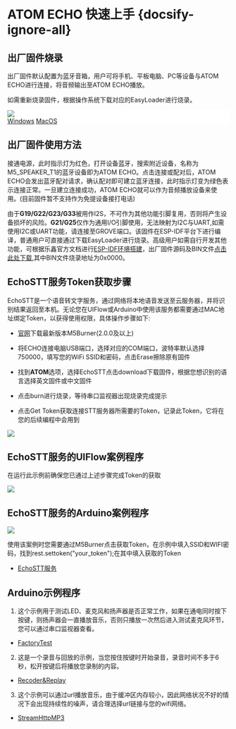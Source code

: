 # ATOM ECHO 快速上手 {docsify-ignore-all}

## 出厂固件烧录

出厂固件默认配置为蓝牙音箱，用户可将手机、平板电脑、PC等设备与ATOM ECHO进行连接，将音频输出至ATOM ECHO播放。

如需重新烧录固件，根据操作系统下载对应的EasyLoader进行烧录。

<div class="easyloader-box">
    <div style="background-color:white;">
        <div><img src="https://m5stack.oss-cn-shenzhen.aliyuncs.com/image/easyloader_intro.webp"></div>
        <div class="easyloader-btn">
            <a href="https://m5stack.oss-cn-shenzhen.aliyuncs.com/EasyLoader/Windows/ATOM_BASE/EasyLoader_ECHO_Bluetooth_Speaker.exe">Windows</a>
            <a href="https://m5stack.oss-cn-shenzhen.aliyuncs.com/EasyLoader/MacOS/ATOM_BASE/EasyLoader_ECHO_Bluetooth_Speaker.dmg">MacOS</a>
            <!-- <a>Linux</a>
            <a>MacOS</a> -->
        </div>
    </div>
</div>

## 出厂固件使用方法

接通电源，此时指示灯为红色，打开设备蓝牙，搜索附近设备，名称为M5_SPEAKER_T1的蓝牙设备即为ATOM ECHO。点击连接或配对后，ATOM ECHO会发出蓝牙配对请求，确认配对即可建立蓝牙连接，此时指示灯变为绿色表示连接正常。一旦建立连接成功，ATOM ECHO就可以作为音频播放设备来使用。(目前固件暂不支持作为免提设备接打电话)

由于**G19/G22/G23/G33**被用作I2S，不可作为其他功能引脚复用，否则将产生设备损坏的风险。**G21/G25**仅作为通用I/O引脚使用，无法映射为I2C与UART,如需使用I2C或UART功能，请连接至GROVE端口。该固件在ESP-IDF平台下进行编译，普通用户可直接通过下载EasyLoader进行烧录。高级用户如需自行开发其他功能，可根据乐鑫官方文档进行[ESP-IDF环境搭建](https://docs.espressif.com/projects/esp-idf/zh_CN/latest/esp32/get-started/index.html#id2)，出厂固件源码及BIN文件[点击此处下载](https://github.com/m5stack/M5-ProductExampleCodes/tree/master/Core/Atom/AtomEcho/Factory_BT_SPEAKER_Firmware),其中BIN文件烧录地址为0x0000。

## EchoSTT服务Token获取步骤

EchoSTT是一个语音转文字服务，通过网络将本地语音发送至云服务器，并将识别结果返回至本机。无论您在UIFlow或Arduino中使用该服务都需要通过MAC地址绑定Token，以获得使用权限，具体操作步骤如下:

- [官网](https://m5stack.com/pages/download)下载最新版本M5Burner(2.0.0及以上)

- 将ECHO连接电脑USB端口，选择对应的COM端口，波特率默认选择750000，填写您的WiFi SSID和密码，点击Erase擦除原有固件

- 找到**ATOM**选项，选择EchoSTT点击download下载固件，根据您想识别的语言选择英文固件或中文固件

- 点击burn进行烧录，等待串口监视器出现烧录完成提示

- 点击Get Token获取连接STT服务器所需要的Token，记录此Token，它将在您的后续编程中会用到

<img src="assets/img/product_pics/atom_base/echo/EchoSTT_burner.webp">

## EchoSTT服务的UIFlow案例程序

在运行此示例前确保您已通过上述步骤完成Token的获取

<img src="assets/img/product_pics/atom_base/echo/EchoSTT.webp">

## EchoSTT服务的Arduino案例程序

<img src="assets/img/product_pics/atom_base/echo/EchoSTT_token.webp">

使用该案例时您需要通过M5Burner点击获取Token，在示例中填入SSID和WIFI密码，找到rest.settoken("your_token");在其中填入获取的Token

- [EchoSTT服务](https://github.com/m5stack/M5-ProductExampleCodes/tree/master/Core/Atom/AtomEcho/Arduino/EchoSTT)

## Arduino示例程序

1. 这个示例用于测试LED、麦克风和扬声器是否正常工作，如果在通电同时按下按键，则扬声器会一直播放音乐，否则只播放一次然后进入测试麦克风环节，您可以通过串口监视器查看。

- [FactoryTest](https://github.com/m5stack/M5-ProductExampleCodes/tree/master/Core/Atom/AtomEcho/Arduino/Factory_Test)

2. 这是一个录音与回放的示例，当您按住按键时开始录音，录音时间不多于6秒，松开按键后将播放您录制的内容。

- [Recoder&Replay](https://github.com/m5stack/M5-ProductExampleCodes/tree/master/Core/Atom/AtomEcho/Arduino/Repeater)

3. 这个示例可以通过url播放音乐，由于缓冲区内存较小，因此网络状况不好的情况下会出现持续性的噪声，请合理选择url链接与您的wifi网络。

- [StreamHttpMP3](https://github.com/m5stack/M5-ProductExampleCodes/tree/master/Core/Atom/AtomEcho/Arduino/StreamHttpClient_ECHO)
